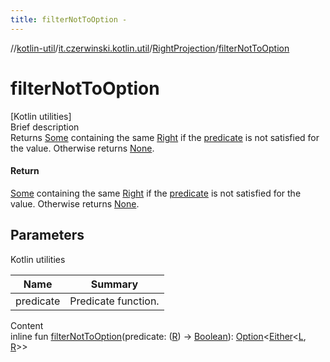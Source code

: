 ```yaml
---
title: filterNotToOption -
---
```

//[kotlin-util](../../index.md)/[it.czerwinski.kotlin.util](../index.md)/[RightProjection](index.md)/[filterNotToOption](filter-not-to-option.md)



# filterNotToOption  
[Kotlin utilities]  
Brief description  
Returns [Some](../-some/index.md) containing the same [Right](../-right/index.md) if the [predicate]() is not satisfied for the value. Otherwise returns [None](../-none/index.md).  
  


#### Return  
[Some](../-some/index.md) containing the same [Right](../-right/index.md) if the [predicate]() is not satisfied for the value. Otherwise returns [None](../-none/index.md).  
  


## Parameters  
  
Kotlin utilities  
  
|  Name|  Summary| 
|---|---|
| predicate| Predicate function.
  
  
Content  
inline fun [filterNotToOption](filter-not-to-option.md)(predicate: ([R](index.md)) -> [Boolean](https://kotlinlang.org/api/latest/jvm/stdlib/kotlin/-boolean/index.html)): [Option](../-option/index.md)<[Either](../-either/index.md)<[L](index.md), [R](index.md)>>  



